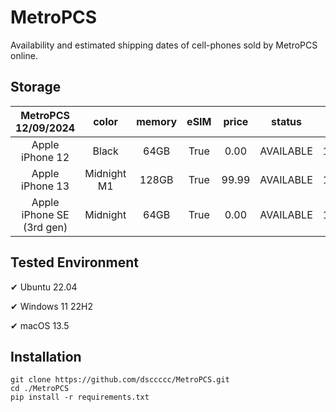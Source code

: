# MetroPCS
Availability and estimated shipping dates of cell-phones sold by MetroPCS online.
## Storage
|MetroPCS 12/09/2024|color|memory|eSIM|price|status|shipping from|shipping to|
|:--:|:--:|:--:|:--:|:--:|:--:|:--:|:--:|
|Apple iPhone 12|Black|64GB|True|0.00|AVAILABLE|12/09/2024|12/12/2024|
|Apple iPhone 13|Midnight M1|128GB|True|99.99|AVAILABLE|12/09/2024|12/12/2024|
|Apple iPhone SE (3rd gen)|Midnight|64GB|True|0.00|AVAILABLE|12/09/2024|12/12/2024|

## Tested Environment
✔ Ubuntu 22.04

✔ Windows 11 22H2

✔ macOS 13.5
## Installation
```
git clone https://github.com/dsccccc/MetroPCS.git
cd ./MetroPCS
pip install -r requirements.txt
```
